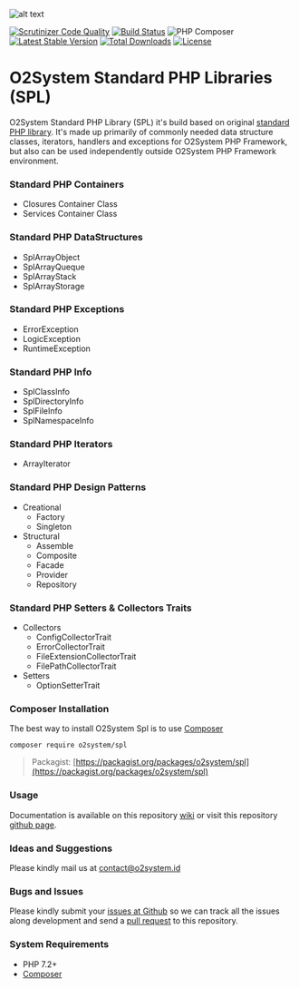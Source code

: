 ![alt text](https://repository-images.githubusercontent.com/67767410/7ec75b00-5c98-11ea-91dd-67353fc7a1ad "O2System SPL Atom")

[![Scrutinizer Code Quality](https://scrutinizer-ci.com/g/o2system/spl/badges/quality-score.png?b=master)](https://scrutinizer-ci.com/g/o2system/spl/?branch=master)
[![Build Status](https://scrutinizer-ci.com/g/o2system/spl/badges/build.png?b=master)](https://scrutinizer-ci.com/g/o2system/spl/build-status/master)
![PHP Composer](https://github.com/o2system/spl/workflows/PHP%20Composer/badge.svg)
[![Latest Stable Version](https://poser.pugx.org/o2system/spl/v/stable)](https://packagist.org/packages/o2system/spl)
[![Total Downloads](https://poser.pugx.org/o2system/spl/downloads)](https://packagist.org/packages/o2system/spl)
[![License](https://poser.pugx.org/o2system/spl/license)](https://packagist.org/packages/o2system/spl)

# O2System Standard PHP Libraries (SPL)
O2System Standard PHP Library (SPL) it's build based on original [standard PHP library](http://php.net/manual/en/book.spl.php).
It's made up primarily of commonly needed data structure classes, iterators, handlers and exceptions for O2System PHP Framework, but also can be used independently outside O2System PHP Framework environment.

### Standard PHP Containers
- Closures Container Class
- Services Container Class

### Standard PHP DataStructures
- SplArrayObject
- SplArrayQueque
- SplArrayStack
- SplArrayStorage

### Standard PHP Exceptions
- ErrorException
- LogicException
- RuntimeException

### Standard PHP Info
- SplClassInfo
- SplDirectoryInfo
- SplFileInfo
- SplNamespaceInfo

### Standard PHP Iterators
- ArrayIterator

### Standard PHP Design Patterns
- Creational
  - Factory
  - Singleton
- Structural
  - Assemble
  - Composite
  - Facade
  - Provider
  - Repository

### Standard PHP Setters & Collectors Traits
- Collectors
  - ConfigCollectorTrait
  - ErrorCollectorTrait
  - FileExtensionCollectorTrait
  - FilePathCollectorTrait
- Setters
  - OptionSetterTrait

### Composer Installation
The best way to install O2System Spl is to use [Composer](https://getcomposer.org)
```
composer require o2system/spl
```
> Packagist: [https://packagist.org/packages/o2system/spl](https://packagist.org/packages/o2system/spl)

### Usage
Documentation is available on this repository [wiki](https://github.com/o2system/spl/wiki) or visit this repository [github page](https://o2system.github.io/spl).

### Ideas and Suggestions
Please kindly mail us at [contact@o2system.id](mailto:contact@o2system.id])

### Bugs and Issues
Please kindly submit your [issues at Github](http://github.com/o2system/spl/issues) so we can track all the issues along development and send a [pull request](http://github.com/o2system/spl/pulls) to this repository.

### System Requirements
- PHP 7.2+
- [Composer](https://getcomposer.org)
